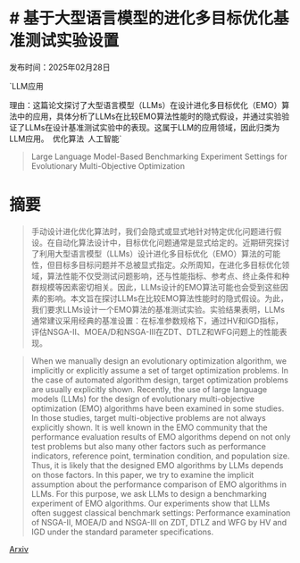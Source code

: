 # # 基于大型语言模型的进化多目标优化基准测试实验设置

发布时间：2025年02月28日

`LLM应用

理由：这篇论文探讨了大型语言模型（LLMs）在设计进化多目标优化（EMO）算法中的应用，具体分析了LLMs在比较EMO算法性能时的隐式假设，并通过实验验证了LLMs在设计基准测试实验中的表现。这属于LLM的应用领域，因此归类为LLM应用。` `优化算法` `人工智能`

> Large Language Model-Based Benchmarking Experiment Settings for Evolutionary Multi-Objective Optimization

# 摘要

> 手动设计进化优化算法时，我们会隐式或显式地针对特定优化问题进行假设。在自动化算法设计中，目标优化问题通常是显式给定的。近期研究探讨了利用大型语言模型（LLMs）设计进化多目标优化（EMO）算法的可能性，但目标多目标问题并不总被显式指定。众所周知，在进化多目标优化领域，算法性能不仅受测试问题影响，还与性能指标、参考点、终止条件和种群规模等因素密切相关。因此，LLMs设计的EMO算法可能也会受到这些因素的影响。本文旨在探讨LLMs在比较EMO算法性能时的隐式假设。为此，我们要求LLMs设计一个EMO算法的基准测试实验。实验结果表明，LLMs通常建议采用经典的基准设置：在标准参数规格下，通过HV和IGD指标，评估NSGA-II、MOEA/D和NSGA-III在ZDT、DTLZ和WFG问题上的性能表现。

> When we manually design an evolutionary optimization algorithm, we implicitly or explicitly assume a set of target optimization problems. In the case of automated algorithm design, target optimization problems are usually explicitly shown. Recently, the use of large language models (LLMs) for the design of evolutionary multi-objective optimization (EMO) algorithms have been examined in some studies. In those studies, target multi-objective problems are not always explicitly shown. It is well known in the EMO community that the performance evaluation results of EMO algorithms depend on not only test problems but also many other factors such as performance indicators, reference point, termination condition, and population size. Thus, it is likely that the designed EMO algorithms by LLMs depends on those factors. In this paper, we try to examine the implicit assumption about the performance comparison of EMO algorithms in LLMs. For this purpose, we ask LLMs to design a benchmarking experiment of EMO algorithms. Our experiments show that LLMs often suggest classical benchmark settings: Performance examination of NSGA-II, MOEA/D and NSGA-III on ZDT, DTLZ and WFG by HV and IGD under the standard parameter specifications.

[Arxiv](https://arxiv.org/abs/2502.21108)